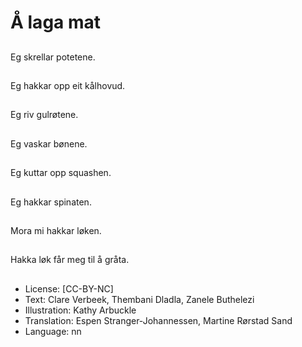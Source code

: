 # Å laga mat

##
Eg skrellar potetene.

##
Eg hakkar opp eit kålhovud.

##
Eg riv gulrøtene.

##
Eg vaskar bønene.

##
Eg kuttar opp squashen.

##
Eg hakkar spinaten.

##
Mora mi hakkar løken.

##
Hakka løk får meg til å gråta.

##
* License: [CC-BY-NC]
* Text: Clare Verbeek, Thembani Dladla, Zanele Buthelezi
* Illustration: Kathy Arbuckle
* Translation: Espen Stranger-Johannessen, Martine Rørstad Sand
* Language: nn

